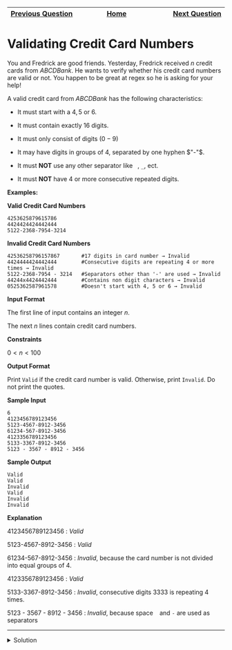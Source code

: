 | <img width=1000>[Previous Question](https://github.com/Kevin-Lago/python-hackerrank-solutions/tree/main/src/)</img> | <img width=1000>[Home](https://github.com/Kevin-Lago/python-hackerrank-solutions)</img> | <img width=1000>[Next Question](https://github.com/Kevin-Lago/python-hackerrank-solutions/tree/main/src/)</img> |
|:---|:---:|---:|

# Validating Credit Card Numbers

You and Fredrick are good friends. Yesterday, Fredrick received $n$ credit cards from $ABCD Bank$. He wants to verify whether his credit card numbers are valid or not. You happen to be great at regex so he is asking for your help!

A valid credit card from $ABCD Bank$ has the following characteristics:

- It must start with a $4, 5$ or $6$.

- It must contain exactly $16$ digits.

- It must only consist of digits ($0-9$)

- It may have digits in groups of $4$, separated by one hyphen $"-"$.

- It must __NOT__ use any other separator like ``` ```, ```_```, ect.

- It must __NOT__ have $4$ or more consecutive repeated digits.

__Examples:__

__Valid Credit Card Numbers__

```
4253625879615786
4424424424442444
5122-2368-7954-3214
```

__Invalid Credit Card Numbers__

```
42536258796157867       #17 digits in card number → Invalid 
4424444424442444        #Consecutive digits are repeating 4 or more times → Invalid
5122-2368-7954 - 3214   #Separators other than '-' are used → Invalid
44244x4424442444        #Contains non digit characters → Invalid
0525362587961578        #Doesn't start with 4, 5 or 6 → Invalid
```

__Input Format__

The first line of input contains an integer $n$.

The next $n$ lines contain credit card numbers.

__Constraints__

$0 < n < 100$

__Output Format__

Print ```Valid``` if the credit card number is valid. Otherwise, print ```Invalid```. Do not print the quotes.

__Sample Input__

```
6
4123456789123456
5123-4567-8912-3456
61234-567-8912-3456
4123356789123456
5133-3367-8912-3456
5123 - 3567 - 8912 - 3456
```

__Sample Output__

```
Valid
Valid
Invalid
Valid
Invalid
Invalid
```

__Explanation__

4123456789123456 : $Valid$

5123-4567-8912-3456 : $Valid$

61234-567-8912-3456 : $Invalid$, because the card number is not divided into equal groups of $4$.

4123356789123456 : $Valid$

5133-3367-8912-3456 : $Invalid$, consecutive digits $3333$ is repeating $4$ times.

5123 - 3567 - 8912 - 3456 : $Invalid$, because space ``` ``` and ```-``` are used as separators

---

<details><summary>Solution</summary>
    
```python

```
</details>
